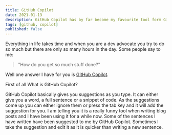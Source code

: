 ```yaml
---
title: GitHub Copilot
date: 2021-01-13
description: GitHub Copilot has by far become my favourite tool form GitHub and here is why I love it so much, how much it has helped me and how you can get access.
tags: [github, copilot]
published: false
---
```


Everything in life takes time and when you are a dev advocate you try to do so much but there are only so many hours in the day. Some people say to me:

> "How do you get so much stuff done?"

Well one answer I have for you is [GitHub Copilot](https://copilot.github.com/).

First of all What is GitHub Copilot?

GitHub Copilot basically gives you suggestions as you type. It can either give you a word, a full sentence or a snippet of code. As the suggestions come up you can either ignore them or press the tab key and it will add the suggestion for you. I am telling you it is a really funny tool when writing blog posts and I have been using it for a while now. Some of the sentences I have written have been suggested to me by GitHub Copilot. Sometimes I take the suggestion and edit it as it is quicker than writing a new sentence.
